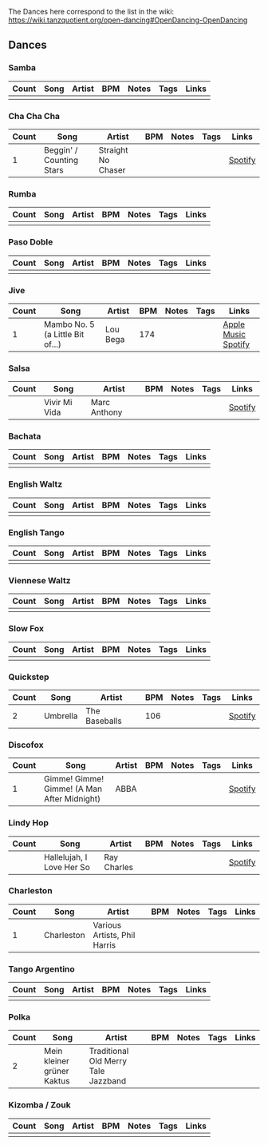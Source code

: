 
The Dances here correspond to the list in the wiki: https://wiki.tanzquotient.org/open-dancing#OpenDancing-OpenDancing

## Dances
### Samba

| Count | Song | Artist | BPM | Notes | Tags | Links |
| ----- | ---- | ------ | --- | ----- | ---- | ----- |
|       |      |        |     |       |      |       |


### Cha Cha Cha

| Count | Song                     | Artist             | BPM | Notes | Tags | Links                                                            |
| ----- | ------------------------ | ------------------ | --- | ----- | ---- | ---------------------------------------------------------------- |
| 1     | Beggin' / Counting Stars | Straight No Chaser |     |       |      | [Spotify](https://open.spotify.com/track/47Cps9pq1OImf0m2ZDzj62) |


### Rumba

| Count | Song | Artist | BPM | Notes | Tags | Links |
| ----- | ---- | ------ | --- | ----- | ---- | ----- |
|       |      |        |     |       |      |       |


### Paso Doble

| Count | Song | Artist | BPM | Notes | Tags | Links |
| ----- | ---- | ------ | --- | ----- | ---- | ----- |
|       |      |        |     |       |      |       |


### Jive

| Count | Song                             | Artist   | BPM | Notes | Tags | Links                                                                                                                                                                  |
| ----- | -------------------------------- | -------- | --- | ----- | ---- | ---------------------------------------------------------------------------------------------------------------------------------------------------------------------- |
| 1     | Mambo No. 5 (a Little Bit of...) | Lou Bega | 174 |       |      | [Apple Music](https://music.apple.com/at/album/mambo-no-5-a-little-bit-of/1322068623?i=1322068804)<br>[Spotify](https://open.spotify.com/track/6x4tKaOzfNJpEJHySoiJcs) |


### Salsa

| Count | Song          | Artist       | BPM | Notes | Tags | Links                                                            |
| ----- | ------------- | ------------ | --- | ----- | ---- | ---------------------------------------------------------------- |
|       | Vivir Mi Vida | Marc Anthony |     |       |      | [Spotify](https://open.spotify.com/track/3QHMxEOAGD51PDlbFPHLyJ) |


### Bachata

| Count | Song | Artist | BPM | Notes | Tags | Links |
| ----- | ---- | ------ | --- | ----- | ---- | ----- |
|       |      |        |     |       |      |       |


### English Waltz

| Count | Song | Artist | BPM | Notes | Tags | Links |
| ----- | ---- | ------ | --- | ----- | ---- | ----- |
|       |      |        |     |       |      |       |


### English Tango

| Count | Song | Artist | BPM | Notes | Tags | Links |
| ----- | ---- | ------ | --- | ----- | ---- | ----- |
|       |      |        |     |       |      |       |


### Viennese Waltz

| Count | Song | Artist | BPM | Notes | Tags | Links                                                            |
| ----- | ---- | ------ | --- | ----- | ---- | ---------------------------------------------------------------- |
|       |      |        |     |       |      |                                                                  |


### Slow Fox

| Count | Song | Artist | BPM | Notes | Tags | Links |
| ----- | ---- | ------ | --- | ----- | ---- | ----- |
|       |      |        |     |       |      |       |


### Quickstep

| Count | Song     | Artist        | BPM | Notes | Tags | Links                                                            |
| ----- | -------- | ------------- | --- | ----- | ---- | ---------------------------------------------------------------- |
| 2     | Umbrella | The Baseballs | 106 |       |      | [Spotify](https://open.spotify.com/track/0BGFXKfJ8Dpjxfn86HLhYz) |


### Discofox

| Count | Song                                                                | Artist                                     | BPM | Notes                                                             | Tags                                                        | Links                                                                                                                                               |
| ----- | ------------------------------------------------------------------- | ------------------------------------------ | --- | ----------------------------------------------------------------- | ----------------------------------------------------------- | --------------------------------------------------------------------------------------------------------------------------------------------------- |
| 1     | Gimme! Gimme! Gimme! (A Man After Midnight)                         | ABBA                                       |     |                                                                   |                                                             | [Spotify](https://open.spotify.com/track/3vkQ5DAB1qQMYO4Mr9zJN6)                                                                                    |


### Lindy Hop

| Count | Song                      | Artist      | BPM | Notes | Tags | Links                                                            |
| ----- | ------------------------- | ----------- | --- | ----- | ---- | ---------------------------------------------------------------- |
|       | Hallelujah, I Love Her So | Ray Charles |     |       |      | [Spotify](https://open.spotify.com/track/5P11rW6aJErF37MTfRZS31) |


### Charleston

| Count | Song       | Artist                       | BPM | Notes | Tags | Links |
| ----- | ---------- | ---------------------------- | --- | ----- | ---- | ----- |
| 1     | Charleston | Various Artists, Phil Harris |     |       |      |       |


### Tango Argentino

| Count | Song          | Artist                        | BPM | Notes                                                                         | Tags | Links                                                            |
| ----- | ------------- | ----------------------------- | --- | ----------------------------------------------------------------------------- | ---- | ---------------------------------------------------------------- |
|       |               |                               |     |                                                                               |      |                                                                  |


### Polka

| Count | Song                       | Artist                              | BPM | Notes | Tags | Links |
| ----- | -------------------------- | ----------------------------------- | --- | ----- | ---- | ----- |
| 2     | Mein kleiner grüner Kaktus | Traditional Old Merry Tale Jazzband |     |       |      |       |


### Kizomba / Zouk

| Count | Song       | Artist         | BPM | Notes                                        | Tags | Links |
| ----- | ---------- | -------------- | --- | -------------------------------------------- | ---- | ----- |
|       |            |                |     |                                              |      |       |
